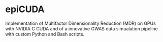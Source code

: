 # epiCUDA
Implementation of Multifactor Dimensionality Reduction (MDR) on GPUs with NVIDIA C CUDA and of a innovative GWAS data simualation pipeline with custom Python and Bash scripts.
